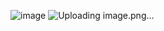 ![image](https://github.com/user-attachments/assets/36ab54d7-71bd-46d0-ad90-2ffffd40656a)
![Uploading image.png…]()
